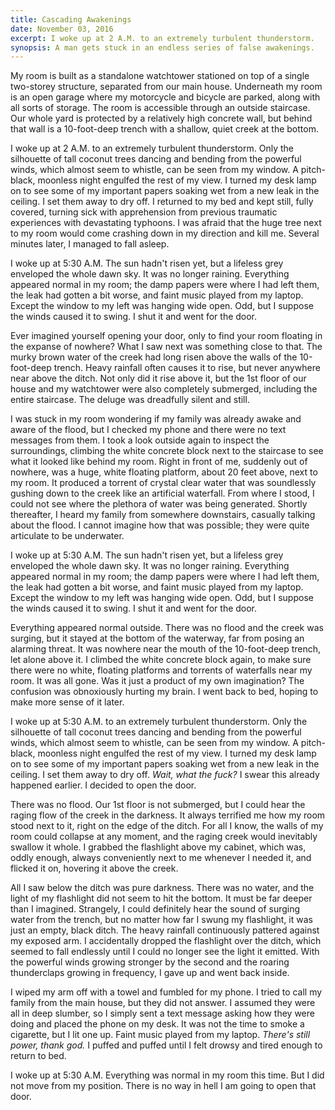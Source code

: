 ```yaml
---
title: Cascading Awakenings
date: November 03, 2016
excerpt: I woke up at 2 A.M. to an extremely turbulent thunderstorm.
synopsis: A man gets stuck in an endless series of false awakenings.
---
```


My room is built as a standalone watchtower stationed on top of a single two-storey structure, separated from our main house. Underneath my room is an open garage where my motorcycle and bicycle are parked, along with all sorts of storage. The room is accessible through an outside staircase. Our whole yard is protected by a relatively high concrete wall, but behind that wall is a 10-foot-deep trench with a shallow, quiet creek at the bottom.

I woke up at 2 A.M. to an extremely turbulent thunderstorm. Only the silhouette of tall coconut trees dancing and bending from the powerful winds, which almost seem to whistle, can be seen from my window. A pitch-black, moonless night engulfed the rest of my view. I turned my desk lamp on to see some of my important papers soaking wet from a new leak in the ceiling. I set them away to dry off. I returned to my bed and kept still, fully covered, turning sick with apprehension from previous traumatic experiences with devastating typhoons. I was afraid that the huge tree next to my room would come crashing down in my direction and kill me. Several minutes later, I managed to fall asleep.

I woke up at 5:30 A.M. The sun hadn't risen yet, but a lifeless grey enveloped the whole dawn sky. It was no longer raining. Everything appeared normal in my room; the damp papers were where I had left them, the leak had gotten a bit worse, and faint music played from my laptop. Except the window to my left was hanging wide open. Odd, but I suppose the winds caused it to swing. I shut it and went for the door.

Ever imagined yourself opening your door, only to find your room floating in the expanse of nowhere? What I saw next was something close to that. The murky brown water of the creek had long risen above the walls of the 10-foot-deep trench. Heavy rainfall often causes it to rise, but never anywhere near above the ditch. Not only did it rise above it, but the 1st floor of our house and my watchtower were also completely submerged, including the entire staircase. The deluge was dreadfully silent and still.

I was stuck in my room wondering if my family was already awake and aware of the flood, but I checked my phone and there were no text messages from them. I took a look outside again to inspect the surroundings, climbing the white concrete block next to the staircase to see what it looked like behind my room. Right in front of me, suddenly out of nowhere, was a huge, white floating platform, about 20 feet above, next to my room. It produced a torrent of crystal clear water that was soundlessly gushing down to the creek like an artificial waterfall. From where I stood, I could not see where the plethora of water was being generated. Shortly thereafter, I heard my family from somewhere downstairs, casually talking about the flood. I cannot imagine how that was possible; they were quite articulate to be underwater.

I woke up at 5:30 A.M. The sun hadn't risen yet, but a lifeless grey enveloped the whole dawn sky. It was no longer raining. Everything appeared normal in my room; the damp papers were where I had left them, the leak had gotten a bit worse, and faint music played from my laptop. Except the window to my left was hanging wide open. Odd, but I suppose the winds caused it to swing. I shut it and went for the door.

Everything appeared normal outside. There was no flood and the creek was surging, but it stayed at the bottom of the waterway, far from posing an alarming threat. It was nowhere near the mouth of the 10-foot-deep trench, let alone above it. I climbed the white concrete block again, to make sure there were no white, floating platforms and torrents of waterfalls near my room. It was all gone. Was it just a product of my own imagination? The confusion was obnoxiously hurting my brain. I went back to bed, hoping to make more sense of it later.

I woke up at 5:30 A.M. to an extremely turbulent thunderstorm. Only the silhouette of tall coconut trees dancing and bending from the powerful winds, which almost seem to whistle, can be seen from my window. A pitch-black, moonless night engulfed the rest of my view. I turned my desk lamp on to see some of my important papers soaking wet from a new leak in the ceiling. I set them away to dry off. _Wait, what the fuck?_ I swear this already happened earlier. I decided to open the door.

There was no flood. Our 1st floor is not submerged, but I could hear the raging flow of the creek in the darkness. It always terrified me how my room stood next to it, right on the edge of the ditch. For all I know, the walls of my room could collapse at any moment, and the raging creek would inevitably swallow it whole. I grabbed the flashlight above my cabinet, which was, oddly enough, always conveniently next to me whenever I needed it, and flicked it on, hovering it above the creek.

All I saw below the ditch was pure darkness. There was no water, and the light of my flashlight did not seem to hit the bottom. It must be far deeper than I imagined. Strangely, I could definitely hear the sound of surging water from the trench, but no matter how far I swung my flashlight, it was just an empty, black ditch. The heavy rainfall continuously pattered against my exposed arm. I accidentally dropped the flashlight over the ditch, which seemed to fall endlessly until I could no longer see the light it emitted. With the powerful winds growing stronger by the second and the roaring thunderclaps growing in frequency, I gave up and went back inside.

I wiped my arm off with a towel and fumbled for my phone. I tried to call my family from the main house, but they did not answer. I assumed they were all in deep slumber, so I simply sent a text message asking how they were doing and placed the phone on my desk. It was not the time to smoke a cigarette, but I lit one up. Faint music played from my laptop. _There's still power, thank god._ I puffed and puffed until I felt drowsy and tired enough to return to bed.

I woke up at 5:30 A.M. Everything was normal in my room this time. But I did not move from my position. There is no way in hell I am going to open that door.
